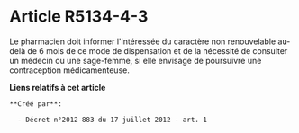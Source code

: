 # Article R5134-4-3

Le pharmacien doit informer l'intéressée du caractère non renouvelable au-delà de 6 mois de ce mode de dispensation et de la
nécessité de consulter un médecin ou une sage-femme, si elle envisage de poursuivre une contraception médicamenteuse.

**Liens relatifs à cet article**

	**Créé par**:

	  - Décret n°2012-883 du 17 juillet 2012 - art. 1
